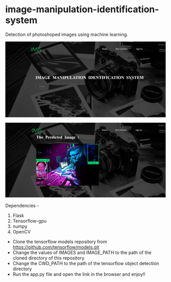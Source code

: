 # image-manipulation-identification-system
Detection of photoshoped images using machine learning.

![](images/Annotation%202020-02-16%20235858.png)

![](images/Annotation%202020-02-17%20000020.png)

Dependencies -
1. Flask
2. Tensorflow-gpu
3. numpy
4. OpenCV

* Clone the tensorflow models repository from https://github.com/tensorflow/models.git
* Change the values of IMAGES and IMAGE_PATH to the path of the cloned directory of this repository
* Change the CWD_PATH to the path of the tensorflow object detection directory
* Run the app.py file and open the link in the browser and enjoy!!
